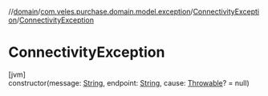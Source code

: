 //[domain](../../../index.md)/[com.veles.purchase.domain.model.exception](../index.md)/[ConnectivityException](index.md)/[ConnectivityException](-connectivity-exception.md)

# ConnectivityException

[jvm]\
constructor(message: [String](https://kotlinlang.org/api/latest/jvm/stdlib/kotlin/-string/index.html), endpoint: [String](https://kotlinlang.org/api/latest/jvm/stdlib/kotlin/-string/index.html), cause: [Throwable](https://kotlinlang.org/api/latest/jvm/stdlib/kotlin/-throwable/index.html)? = null)
